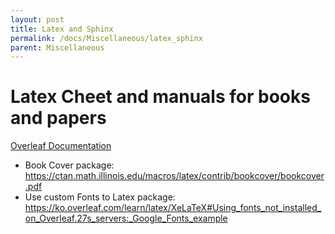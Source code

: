 ```yaml
---
layout: post
title: Latex and Sphinx
permalink: /docs/Miscellaneous/latex_sphinx
parent: Miscellaneous
---
```



# Latex Cheet and manuals for books and papers

[Overleaf Documentation](https://ko.overleaf.com/learn)

* Book Cover package: https://ctan.math.illinois.edu/macros/latex/contrib/bookcover/bookcover.pdf
* Use custom Fonts to Latex package: https://ko.overleaf.com/learn/latex/XeLaTeX#Using_fonts_not_installed_on_Overleaf.27s_servers:_Google_Fonts_example
  
